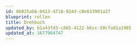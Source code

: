 ```yaml
---
id: 8b025ab6-0413-4710-924d-c0e633901a27
blueprint: rollen
title: Drehbuch
updated_by: b1a43fd3-c865-4122-b6cc-50cfa81a1985
updated_at: 1677964747
---
```


